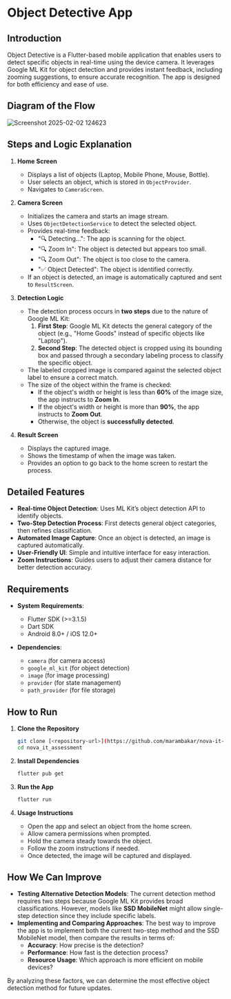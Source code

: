 # Object Detective App

## Introduction

Object Detective is a Flutter-based mobile application that enables users to detect specific objects in real-time using the device camera. It leverages Google ML Kit for object detection and provides instant feedback, including zooming suggestions, to ensure accurate recognition. The app is designed for both efficiency and ease of use.


## Diagram of the Flow

![Screenshot 2025-02-02 124623](https://github.com/user-attachments/assets/50860bbf-5fc5-485d-b5ca-7d2eec83ee82)


## Steps and Logic Explanation

1. **Home Screen**

   - Displays a list of objects (Laptop, Mobile Phone, Mouse, Bottle).
   - User selects an object, which is stored in `ObjectProvider`.
   - Navigates to `CameraScreen`.

2. **Camera Screen**

   - Initializes the camera and starts an image stream.
   - Uses `ObjectDetectionService` to detect the selected object.
   - Provides real-time feedback:
     - "🔍 Detecting...": The app is scanning for the object.
     - "🔍 Zoom In": The object is detected but appears too small.
     - "🔍 Zoom Out": The object is too close to the camera.
     - "✅ Object Detected": The object is identified correctly.
   - If an object is detected, an image is automatically captured and sent to `ResultScreen`.

3. **Detection Logic**

   - The detection process occurs in **two steps** due to the nature of Google ML Kit:
     1. **First Step**: Google ML Kit detects the general category of the object (e.g., "Home Goods" instead of specific objects like "Laptop").
     2. **Second Step**: The detected object is cropped using its bounding box and passed through a secondary labeling process to classify the specific object.
   - The labeled cropped image is compared against the selected object label to ensure a correct match.
   - The size of the object within the frame is checked:
     - If the object's width or height is less than **60%** of the image size, the app instructs to **Zoom In**.
     - If the object's width or height is more than **90%**, the app instructs to **Zoom Out**.
     - Otherwise, the object is **successfully detected**.

4. **Result Screen**

   - Displays the captured image.
   - Shows the timestamp of when the image was taken.
   - Provides an option to go back to the home screen to restart the process.

## Detailed Features

- **Real-time Object Detection**: Uses ML Kit’s object detection API to identify objects.
- **Two-Step Detection Process**: First detects general object categories, then refines classification.
- **Automated Image Capture**: Once an object is detected, an image is captured automatically.
- **User-Friendly UI**: Simple and intuitive interface for easy interaction.
- **Zoom Instructions**: Guides users to adjust their camera distance for better detection accuracy.

## Requirements

- **System Requirements**:

  - Flutter SDK (>=3.1.5)
  - Dart SDK
  - Android 8.0+ / iOS 12.0+

- **Dependencies**:

  - `camera` (for camera access)
  - `google_ml_kit` (for object detection)
  - `image` (for image processing)
  - `provider` (for state management)
  - `path_provider` (for file storage)

## How to Run

1. **Clone the Repository**

   ```sh
   git clone [<repository-url>](https://github.com/marambakar/nova-it-assessment.git)
   cd nova_it_assessment
   ```

2. **Install Dependencies**

   ```sh
   flutter pub get
   ```

3. **Run the App**

   ```sh
   flutter run
   ```

4. **Usage Instructions**

   - Open the app and select an object from the home screen.
   - Allow camera permissions when prompted.
   - Hold the camera steady towards the object.
   - Follow the zoom instructions if needed.
   - Once detected, the image will be captured and displayed.


## How We Can Improve

- **Testing Alternative Detection Models**: The current detection method requires two steps because Google ML Kit provides broad classifications. However, models like **SSD MobileNet** might allow single-step detection since they include specific labels.
- **Implementing and Comparing Approaches**: The best way to improve the app is to implement both the current two-step method and the SSD MobileNet model, then compare the results in terms of:
  - **Accuracy**: How precise is the detection?
  - **Performance**: How fast is the detection process?
  - **Resource Usage**: Which approach is more efficient on mobile devices?

By analyzing these factors, we can determine the most effective object detection method for future updates.


